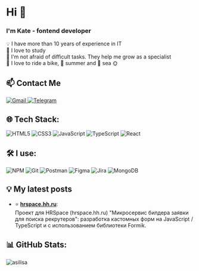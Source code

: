 # Hi 👋

### I'm Kate - fontend developer

💡 I have more than 10 years of experience in IT <br /> 📖 I love to study
<br /> 🚩 I'm not afraid of difficult tasks. They help me grow as a specialist
<br /> 🚴 I love to ride a bike, 🌸 summer and 🐬 sea 🌞

## 📫 Contact Me

<div id="badges" align="contact">
    <a href="kateroshh@gmail.com" target="_blank">
        <img alt="Gmail" src="https://img.shields.io/badge/Gmail-D14836?style=for-the-badge&logo=gmail&logoColor=white" />
    </a>
    <a href="https://t.me/kateroshh">
        <img alt="Telegram" src="https://img.shields.io/badge/Telegram-blue?style=for-the-badge&logo=telegram&logoColor=white" />
    </a>

</div>

## 🌐 Tech Stack:

![HTML5](https://img.shields.io/badge/html5-%23E34F26.svg?style=for-the-badge&logo=html5&logoColor=white)
![CSS3](https://img.shields.io/badge/css3-%231572B6.svg?style=for-the-badge&logo=css3&logoColor=white)
![JavaScript](https://img.shields.io/badge/javascript-%23323330.svg?style=for-the-badge&logo=javascript&logoColor=%23F7DF1E)
![TypeScript](https://img.shields.io/badge/typescript-%23007ACC.svg?style=for-the-badge&logo=typescript&logoColor=white)
![React](https://img.shields.io/badge/react-%2320232a.svg?style=for-the-badge&logo=react&logoColor=%2361DAFB)

<!-- ![Redux](https://img.shields.io/badge/redux-%23593d88.svg?style=for-the-badge&logo=redux&logoColor=white) -->

## 🛠️ I use:

![NPM](https://img.shields.io/badge/NPM-%23323330.svg?style=for-the-badge&logo=npm&logoColor=32CD32)
![Git](https://img.shields.io/badge/git-%23F05033.svg?style=for-the-badge&logo=git&logoColor=white)
![Postman](https://img.shields.io/badge/Postman-FF6C37?style=for-the-badge&logo=postman&logoColor=white)
![Figma](https://img.shields.io/badge/figma-%23F24E1E.svg?style=for-the-badge&logo=figma&logoColor=white)
![Jira](https://img.shields.io/badge/jira-%230A0FFF.svg?style=for-the-badge&logo=jira&logoColor=white)
![MongoDB](https://img.shields.io/badge/-MongoDB-13aa52?style=flat-square&logo=mongodb&logoColor=white)

  <!-- <img alt="redux" src="https://img.shields.io/badge/-Redux-764ABC?style=flat-square&logo=redux&logoColor=white" />
  <img alt="Docker" src="https://img.shields.io/badge/-Docker-46a2f1?style=flat-square&logo=docker&logoColor=white" /> -->

## 💡 My latest posts

- ⭐ [**hrspace.hh.ru**](https://github.com/Space-HR/hr-space-frontend): <br />
  Проект для HRSpace (hrspace.hh.ru) "Микросервис билдера заявки для поиска
  рекрутеров": разработка кастомных форм на JavaScript / TypeScript и с
  использованием библиотеки Formik.

## 📊 GitHub Stats:

<p><img align="center" src="https://github-readme-stats.vercel.app/api/top-langs?username=kateroshh&show_icons=true&locale=en&layout=compact&theme=aura" alt="asilisa" /></p>
